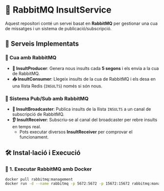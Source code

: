 # 🚀 RabbitMQ InsultService

Aquest repositori conté un servei basat en **RabbitMQ** per gestionar una cua de missatges i un sistema de publicació/subscripció.

## 📌 Serveis Implementats

### 🔄 Cua amb RabbitMQ
- **📝 InsultProducer**: Genera nous insults cada **5 segons** i els envia a la cua de RabbitMQ.
- **📥 InsultConsumer**: Llegeix insults de la cua de RabbitMQ i els desa en una llista Redis (`INSULTS`) només si són nous.

### 📡 Sistema Pub/Sub amb RabbitMQ
- **📢 InsultBroadcaster**: Publica insults de la llista `INSULTS` a un canal de subscripció de RabbitMQ.
- **👂 InsultReceiver**: Subscriu-se al canal del broadcaster per rebre insults en temps real.
  - Pots executar diversos **InsultReceiver** per comprovar el funcionament.

## 🛠️ Instal·lació i Execució

### 🔹 1. Executar RabbitMQ amb Docker
```bash
docker pull rabbitmq:management
docker run -d --name rabbitmq -p 5672:5672 -p 15672:15672 rabbitmq:management